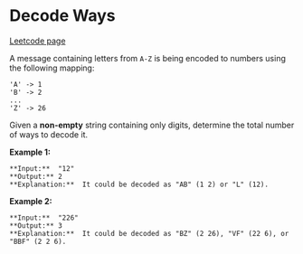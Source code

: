 # Decode Ways
[Leetcode page](https://leetcode.com/problems/decode-ways/description)

A message containing letters from `A-Z` is being encoded to numbers using the
following mapping:

    
    
    'A' -> 1
    'B' -> 2
    ...
    'Z' -> 26
    

Given a **non-empty** string containing only digits, determine the total
number of ways to decode it.

**Example 1:**

    
    
    **Input:**  "12"
    **Output:** 2
    **Explanation:**  It could be decoded as "AB" (1 2) or "L" (12).
    

**Example 2:**

    
    
    **Input:**  "226"
    **Output:** 3
    **Explanation:**  It could be decoded as "BZ" (2 26), "VF" (22 6), or "BBF" (2 2 6).

